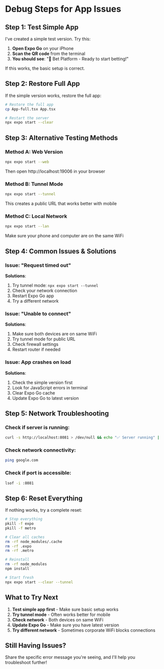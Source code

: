 # Debug Steps for App Issues

## Step 1: Test Simple App
I've created a simple test version. Try this:

1. **Open Expo Go** on your iPhone
2. **Scan the QR code** from the terminal
3. **You should see**: "🎯 Bet Platform - Ready to start betting!"

If this works, the basic setup is correct.

## Step 2: Restore Full App
If the simple version works, restore the full app:

```bash
# Restore the full app
cp App-full.tsx App.tsx

# Restart the server
npx expo start --clear
```

## Step 3: Alternative Testing Methods

### Method A: Web Version
```bash
npx expo start --web
```
Then open http://localhost:19006 in your browser

### Method B: Tunnel Mode
```bash
npx expo start --tunnel
```
This creates a public URL that works better with mobile

### Method C: Local Network
```bash
npx expo start --lan
```
Make sure your phone and computer are on the same WiFi

## Step 4: Common Issues & Solutions

### Issue: "Request timed out"
**Solutions**:
1. Try tunnel mode: `npx expo start --tunnel`
2. Check your network connection
3. Restart Expo Go app
4. Try a different network

### Issue: "Unable to connect"
**Solutions**:
1. Make sure both devices are on same WiFi
2. Try tunnel mode for public URL
3. Check firewall settings
4. Restart router if needed

### Issue: App crashes on load
**Solutions**:
1. Check the simple version first
2. Look for JavaScript errors in terminal
3. Clear Expo Go cache
4. Update Expo Go to latest version

## Step 5: Network Troubleshooting

### Check if server is running:
```bash
curl -s http://localhost:8081 > /dev/null && echo "✅ Server running" || echo "❌ Server not running"
```

### Check network connectivity:
```bash
ping google.com
```

### Check if port is accessible:
```bash
lsof -i :8081
```

## Step 6: Reset Everything

If nothing works, try a complete reset:

```bash
# Stop everything
pkill -f expo
pkill -f metro

# Clear all caches
rm -rf node_modules/.cache
rm -rf .expo
rm -rf .metro

# Reinstall
rm -rf node_modules
npm install

# Start fresh
npx expo start --clear --tunnel
```

## What to Try Next

1. **Test simple app first** - Make sure basic setup works
2. **Try tunnel mode** - Often works better for mobile
3. **Check network** - Both devices on same WiFi
4. **Update Expo Go** - Make sure you have latest version
5. **Try different network** - Sometimes corporate WiFi blocks connections

## Still Having Issues?

Share the specific error message you're seeing, and I'll help you troubleshoot further!

